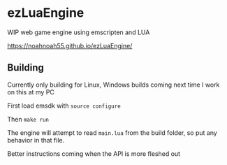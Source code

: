 # ezLuaEngine

WIP web game engine using emscripten and LUA

<https://noahnoah55.github.io/ezLuaEngine/>

## Building

Currently only building for Linux, Windows builds coming next time I work on this at my PC

First load emsdk with
```source configure```

Then
```make run```

The engine will attempt to read `main.lua` from the build folder, so put any behavior in that file.

Better instructions coming when the API is more fleshed out
